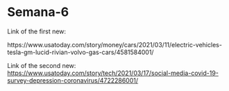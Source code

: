# Semana-6
<p>Link of the first new:</p>
https://www.usatoday.com/story/money/cars/2021/03/11/electric-vehicles-tesla-gm-lucid-rivian-volvo-gas-cars/4581584001/

Link of the second new:
https://www.usatoday.com/story/tech/2021/03/17/social-media-covid-19-survey-depression-coronavirus/4722286001/